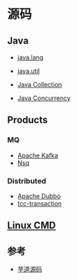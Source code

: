 # 源码

## Java
* [java.lang](java/java.lang/README.md)
* [java.util]()

* [Java Collection](java/collection/README.md)
* [Java Concurrency](java/concurrent/README.md)

## Products
### MQ
* [Apache Kafka](apache-kafka/README.md)
* [Nsq](nsp/nsq.md)

### Distributed 
* [Apache Dubbo](apache-dubbo/README.md)
* [tcc-transaction]()

## [Linux CMD](linux-cmd/README.md)

## 参考
* [芋道源码](http://www.iocoder.cn/)


